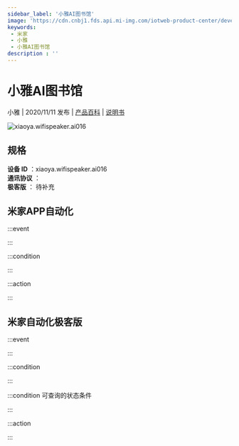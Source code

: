 ```yaml
---
sidebar_label: '小雅AI图书馆'
image: 'https://cdn.cnbj1.fds.api.mi-img.com/iotweb-product-center/developer_1591943510939fxUZE2ST.png?GalaxyAccessKeyId=AKVGLQWBOVIRQ3XLEW&Expires=9223372036854775807&Signature=B5kRFXN2MePyXUpjazbtGoasOqA='
keywords: 
 - 米家
 - 小雅
 - 小雅AI图书馆
description : ''
---
```

# 小雅AI图书馆

小雅 | 2020/11/11 发布 | [产品百科](https://home.mi.com/webapp/content/baike/product/index.html?model=xiaoya.wifispeaker.ai016/) | [说明书](https://home.mi.com/views/introduction.html?model=xiaoya.wifispeaker.ai016&region=cn)

![xiaoya.wifispeaker.ai016](https://cdn.cnbj1.fds.api.mi-img.com/iotweb-product-center/developer_1591943510939fxUZE2ST.png?GalaxyAccessKeyId=AKVGLQWBOVIRQ3XLEW&Expires=9223372036854775807&Signature=B5kRFXN2MePyXUpjazbtGoasOqA=)

## 规格  
> 
**设备 ID** ：xiaoya.wifispeaker.ai016  
**通讯协议** ：  
**极客版**  ： 待补充 


## 米家APP自动化  

:::event  

:::

:::condition  

:::

:::action   

:::

## 米家自动化极客版  

:::event  

:::

:::condition  

:::

:::condition 可查询的状态条件  

:::

:::action  

:::

        
